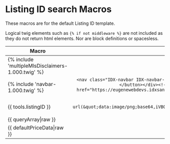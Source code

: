 # Listing ID search Macros

These macros are for the default Listing ID template.

Logical twig elements such as ```{% if not middleware %}``` are not included as they do not return html elements. Nor are block definitions or spacesless.


| Macro        | Creates           
| ------------- |:-------------:
| {% include 'multipleMlsDisclaimers-1.000.twig' %}     | ``` <div style="display:block; visibility:visible; text-align:center; padding:15px 0 10px 0;">Data services provided by <a href="http://www.idxbroker.com/" target="blank">IDX Broker</a></div> ```
|{% include 'navbar-1.000.twig' %} | ```<nav class="IDX-navbar IDX-navbar-default" role="navigation"><div class="IDX-container-navbar"><!-- Brand and toggle get grouped for better mobile display --><div class="IDX-navbar-header"><button type="button" class="IDX-navbar-toggle IDX-collapsed" data-toggle="idx-collapse" data-target="#IDX-navbar-collapse"><span class="sr-only">Toggle navigation</span><span class="IDX-icon-bar"></span><span class="IDX-icon-bar"></span><span class="IDX-icon-bar"></span></button></div><!-- Collect the nav links, forms, and other content for toggling --><div class="IDX-collapse IDX-navbar-collapse" id="IDX-navbar-collapse"><ul class="IDX-nav IDX-navbar-nav"><li class="IDX-searchNavItem IDX-nav-advanced"><a href="https://eugenewebdevs.idxsandbox.com/idx/search/advanced" class="IDX-searchNavLink"><span>Advanced Search</span></a></li><li class="IDX-searchNavItem IDX-nav-listingid IDX-active"><a href="https://eugenewebdevs.idxsandbox.com/idx/search/listingid" class="IDX-searchNavLink"><span>Listing ID</span></a></li><li class="IDX-searchNavItem IDX-nav-address"><a href="https://eugenewebdevs.idxsandbox.com/idx/search/address" class="IDX-searchNavLink"><span>Address</span></a></li><li class="IDX-searchNavItem IDX-nav-mapsearch"><a href="https://eugenewebdevs.idxsandbox.com/idx/map/mapsearch" class="IDX-searchNavLink"><span>Map Search</span></a></li></ul></div><!-- /.navbar-collapse --></div><!-- /.container-fluid --></nav>```  
|{{ tools.listingID }} | ```<div id="IDX-listingID-group" class="IDX-control-group" data-role="fieldcontain"><label for="IDX-listingID" class="IDX-control-label">Listing ID</label><div class="IDX-controls"><input type="text" name="csv_listingID" id="IDX-listingID" value="" class="IDX-input" data-mini="true" style="background-image: url(&quot;data:image/png;base64,iVBORw0KGgoAAAANSUhEUgAAABAAAAASCAYAAABSO15qAAAAAXNSR0IArs4c6QAAAPhJREFUOBHlU70KgzAQPlMhEvoQTg6OPoOjT+JWOnRqkUKHgqWP4OQbOPokTk6OTkVULNSLVc62oJmbIdzd95NcuGjX2/3YVI/Ts+t0WLE2ut5xsQ0O+90F6UxFjAI8qNcEGONia08e6MNONYwCS7EQAizLmtGUDEzTBNd1fxsYhjEBnHPQNG3KKTYV34F8ec/zwHEciOMYyrIE3/ehKAqIoggo9inGXKmFXwbyBkmSQJqmUNe15IRhCG3byphitm1/eUzDM4qR0TTNjEixGdAnSi3keS5vSk2UDKqqgizLqB4YzvassiKhGtZ/jDMtLOnHz7TE+yf8BaDZXA509yeBAAAAAElFTkSuQmCC&quot;); background-repeat: no-repeat; background-attachment: scroll; background-size: 16px 18px; background-position: 98% 50%; cursor: auto;"><p class="IDX-help-block">Enter up to 25 MLS numbers separated by commas, e.g., 34555867, 53457954, 54552147.</p></div></div>```
|{{ queryArray&#124;raw }}|```{"queryArray":{"page":"listingid","pctPreview":"3","stp":"m"}}```
|{{ defaultPriceData&#124;raw }} | ```{"min":{"bo":"200000","com":"200000","frm":"200000","mfr":"200000","sfr":"200000","rnt":"200000"},"max":{"bo":"800000","com":"800000","frm":"800000","mfr":"800000","sfr":"800000","rnt":"800000"}}```
